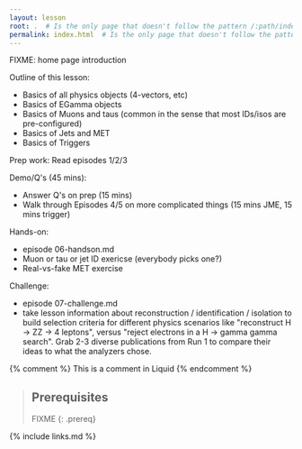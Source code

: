 ```yaml
---
layout: lesson
root: .  # Is the only page that doesn't follow the pattern /:path/index.html
permalink: index.html  # Is the only page that doesn't follow the pattern /:path/index.html
---
```

FIXME: home page introduction

Outline of this lesson:
 * Basics of all physics objects (4-vectors, etc)
 * Basics of EGamma objects 
 * Basics of Muons and taus (common in the sense that most IDs/isos are pre-configured)
 * Basics of Jets and MET
 * Basics of Triggers

Prep work: Read episodes 1/2/3

Demo/Q's (45 mins):
 * Answer Q's on prep (15 mins)
 * Walk through Episodes 4/5 on more complicated things (15 mins JME, 15 mins trigger)

Hands-on:
 * episode 06-handson.md
 * Muon or tau or jet ID exericse (everybody picks one?)
 * Real-vs-fake MET exercise

Challenge:
 * episode 07-challenge.md
 * take lesson information about reconstruction / identification / isolation to build selection criteria for different physics scenarios like "reconstruct H -> ZZ -> 4 leptons", versus "reject electrons in a H -> gamma gamma search". Grab 2-3 diverse publications from Run 1 to compare their ideas to what the analyzers chose. 

<!-- this is an html comment -->

{% comment %} This is a comment in Liquid {% endcomment %}

> ## Prerequisites
>
> FIXME
{: .prereq}

{% include links.md %}
